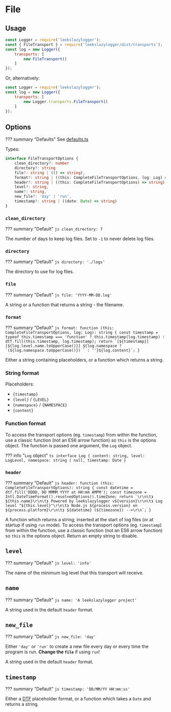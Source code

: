 # File

## Usage

```js
const Logger = require('leekslazylogger');
const { FileTransport } = require('leekslazylogger/dist/transports');
const log = new Logger({
	transports: [
		new FileTransport()
	]
});
```

Or, alternatively:

```js
const Logger = require('leekslazylogger');
const log = new Logger({
	transports: [
		new Logger.transports.FileTransport()
	]
});
```

## Options

??? summary "Defaults"
	See [defaults.ts](https://github.com/eartharoid/leekslazylogger/blob/main/src/transports/file/defaults.ts)

Types:

```ts
interface FileTransportOptions {
	clean_directory?: number
	directory?: string
	file?: string | (() => string),
	format?: string | ((this: CompleteFileTransportOptions, log: Log) => string),
	header?: string | ((this: CompleteFileTransportOptions) => string),
	level?: string,
	name?: string,
	new_file?: 'day' | 'run',
	timestamp?: string | ((date: Date) => string)
}
```

### `clean_directory`

??? summary "Default"
	```js
	clean_directory: 7
	```

The number of days to keep log files. Set to `-1` to never delete log files.

### `directory`

??? summary "Default"
	```js
	directory: './logs'
	```

The directory to use for log files.

### `file`

??? summary "Default"
	```js
	file: 'YYYY-MM-DD.log'
	```

A string or a function that returns a string - the filename.

### `format`

??? summary "Default"
	```js
	format: function (this: CompleteFileTransportOptions, log: Log): string {
		const timestamp = typeof this.timestamp === 'function' ? this.timestamp(log.timestamp) : dtf.fill(this.timestamp, log.timestamp);
		return `[${timestamp}] [${log.level.name.toUpperCase()}] ${log.namespace ? `(${log.namespace.toUpperCase()}) ` : ''}${log.content}`;
	}
	```

Either a string containing placeholders, or a function which returns a string.

### String format

Placeholders:

- `{timestamp}`
- `{level}` / `{LEVEL}`
- `{namespace}` / `{NAMESPACE}`
- `{content}`

### Function format

To access the transport options (eg. `timestamp`) from within the function, use a classic function (not an ES6 arrow function) so `this` is the options object. The function is passed one argument, the `Log` object.

??? info "`Log` object"
	```ts
	interface Log {
		content: string,
		level: LogLevel,
		namespace: string | null,
		timestamp: Date
	}
	```

### `header`

??? summary "Default"
	```js
	header: function (this: CompleteFileTransportOptions): string {
		const datetime = dtf.fill('DDDD, DD MMMM YYYY at HH:mm AMPM');
		const timezone = Intl.DateTimeFormat().resolvedOptions().timeZone;
		return `\r\n\t❯ ${this.name}\r\n\t❯ Powered by leekslazylogger v${version}\r\n\t❯ Log level "${this.level}"\r\n\t❯ Node.js ${process.version} on ${process.platform}\r\n\t❯ ${datetime} (${timezone}) -->\r\n`;
	}
	```

A function which returns a string; inserted at the start of log files (or at startup if using `run` mode).
To access the transport options (eg. `timestamp`) from within the function, use a classic function (not an ES6 arrow function) so `this` is the options object.
Return an empty string to disable.

## `level`

??? summary "Default"
	```js
	level: 'info'
	```

The name of the minimum log level that this transport will receive.

## `name`

??? summary "Default"
	```js
	name: 'A leekslazylogger project'
	```

A string used in the default `header` format.

## `new_file`

??? summary "Default"
	```js
	new_file: 'day'
	```

Either `'day'` or `'run'` to create a new file every day or every time the program is run. **Change the `file`** if using `run`! 

A string used in the default `header` format.

## `timestamp`

??? summary "Default"
	```js
	timestamp: 'DD/MM/YY HH:mm:ss'
	```

Either a [DTF](https://github.com/eartharoid/dtf) placeholder format, or a function which takes a `Date` and returns a string.

